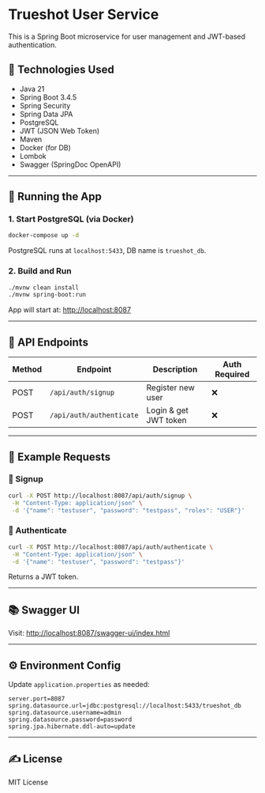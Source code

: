 # Trueshot User Service

This is a Spring Boot microservice for user management and JWT-based authentication.

## 🔧 Technologies Used

- Java 21
- Spring Boot 3.4.5
- Spring Security
- Spring Data JPA
- PostgreSQL
- JWT (JSON Web Token)
- Maven
- Docker (for DB)
- Lombok
- Swagger (SpringDoc OpenAPI)

---

## 🚀 Running the App

### 1. Start PostgreSQL (via Docker)

```bash
docker-compose up -d
```

PostgreSQL runs at `localhost:5433`, DB name is `trueshot_db`.

### 2. Build and Run

```bash
./mvnw clean install
./mvnw spring-boot:run
```

App will start at: [http://localhost:8087](http://localhost:8087)

---

## 🔐 API Endpoints

| Method | Endpoint                  | Description            | Auth Required |
|--------|---------------------------|------------------------|---------------|
| POST   | `/api/auth/signup`        | Register new user      | ❌            |
| POST   | `/api/auth/authenticate`  | Login & get JWT token  | ❌            |


---

## 🧪 Example Requests

### 🔸 Signup

```bash
curl -X POST http://localhost:8087/api/auth/signup \
 -H "Content-Type: application/json" \
 -d '{"name": "testuser", "password": "testpass", "roles": "USER"}'
```

### 🔸 Authenticate

```bash
curl -X POST http://localhost:8087/api/auth/authenticate \
 -H "Content-Type: application/json" \
 -d '{"name": "testuser", "password": "testpass"}'
```

Returns a JWT token.

---

## 📚 Swagger UI

Visit: [http://localhost:8087/swagger-ui/index.html](http://localhost:8087/swagger-ui/index.html)

---

## ⚙️ Environment Config

Update `application.properties` as needed:

```properties
server.port=8087
spring.datasource.url=jdbc:postgresql://localhost:5433/trueshot_db
spring.datasource.username=admin
spring.datasource.password=password
spring.jpa.hibernate.ddl-auto=update
```

---

## ✍️ License

MIT License
